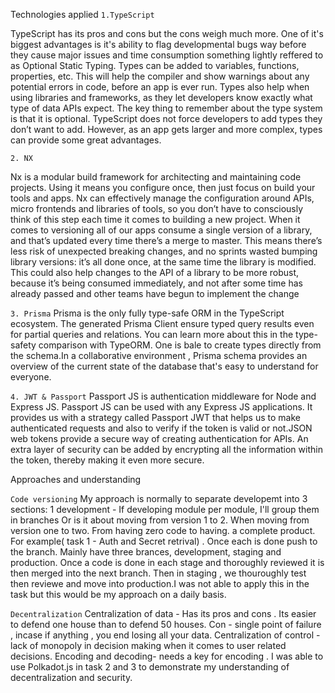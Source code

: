 
Technologies applied
```1.TypeScript```

TypeScript has its pros and cons but the cons weigh much more. One of it's biggest advantages is it's ability to flag developmental bugs way before they cause major issues and time consumption something lightly reffered to as Optional Static Typing. Types can be added to variables, functions, properties, etc. This will help the compiler and show warnings about any potential errors in code, before an app is ever run. Types also help when using libraries and frameworks, as they let developers know exactly what type of data APIs expect. The key thing to remember about the type system is that it is optional. TypeScript does not force developers to add types they don’t want to add. However, as an app gets larger and more complex, types can provide some great advantages.

```2. NX```

Nx is a modular build framework for architecting and maintaining code projects. Using it means you configure once, then just focus on build your tools and apps. Nx can effectively manage the configuration around APIs, micro frontends and libraries of tools, so you don’t have to consciously think of this step each time it comes to building a new project.
When it comes to versioning all of our apps consume a single version of a library, and that’s updated every time there’s a merge to master.
This means there’s less risk of unexpected breaking changes, and no sprints wasted bumping library versions: it’s all done once, at the same time the library is modified. This could also help changes to the API of a library to be more robust, because it’s being consumed immediately, and not after some time has already passed and other teams have begun to implement the change

```3. Prisma```
Prisma is the only fully type-safe ORM in the TypeScript ecosystem. The generated Prisma Client ensure typed query results even for partial queries and relations. You can learn more about this in the type-safety comparison with TypeORM. One is bale to create types directly from the schema.In a collaborative environment , Prisma schema provides an overview of the current state of the database that's easy to understand for everyone.


```4. JWT & Passport```
Passport JS is authentication middleware for Node and Express JS. Passport JS can be used with any Express JS applications. It provides us with a strategy called Passport JWT that helps us to make authenticated requests and also to verify if the token is valid or not.JSON web tokens provide a secure way of creating authentication for APIs. An extra layer of security can be added by encrypting all the information within the token, thereby making it even more secure.

Approaches and understanding

```Code versioning```
My approach is normally to separate developemt into 3 sections: 
1 development - If developing module per module, I'll group them in branches
Or is it about moving from version 1 to 2. When moving from version one to two. From having zero code to having. a complete product.
For example( task 1 - Auth and Secret retrival) . Once each is done push to the branch. Mainly have three brances, development, staging and production. 
Once a code is done in each stage and thoroughly reviewed it is then merged into the next branch. Then in staging , we thouroughly test then reviewe and move into production.I was not able to apply this in the task but this would be my approach on a daily basis.



```Decentralization``` 
Centralization of data - Has its pros and cons . Its easier to defend one house than to defend 50 houses. Con - single point of failure , incase if anything , you end losing all your data. 
Centralization of control - lack of monopoly in decision making when it comes to user related decisions.
Encoding and decoding- needs a key for encoding .
I was able to use Polkadot.js in task 2 and 3 to demonstrate my understanding of decentralization and security.

